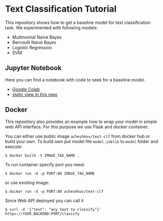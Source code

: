 # Text Classification Tutorial

This repository shows how to get a baseline model for test classification task. We experimented with following models: 

* Multinomial Naive Bayes
* Bernoulli Naive Bayes 
* Logistic Regression
* SVM


## Jupyter Notebook 

Here you can find a notebook with code to seek for a baseline model.

* [Google Colab](https://colab.research.google.com/drive/18dq83Zs6pCdJiUiiL0h7d4o-vPZbK6vT)
* [static view in this repo](https://github.com/acheshkov/text-classification-tutorial/blob/master/model/notebook.ipynb)

## Docker

This repository also provides an example how to wrap your model in simple web API interface. For this purpose we use Flask and docker container.

You can either use public image `acheshkov/text-clf` from docker hub or build your own. To build own put model file `model.joblib` to `model` folder and execute:

```console
$ docker build -t IMAGE_TAG_NAME .
```


To run container specify port you need:

```console
$ docker run -d -p PORT:80 IMAGE_TAG_NAME
```

or use existing image:

```console
$ docker run -d -p PORT:80 acheshkov/text-clf
```

Since Web API deployed you can call it

```console
$ curl -d '{"text": "any text to classify"}'  https://YOUR_BACKEND:PORT/classify
```